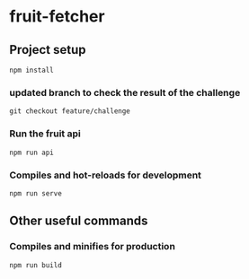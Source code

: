 # fruit-fetcher

## Project setup
```
npm install
```
### updated branch to check the result of the challenge
```
git checkout feature/challenge
```

### Run the fruit api
```
npm run api
```

### Compiles and hot-reloads for development
```
npm run serve
```

## Other useful commands

### Compiles and minifies for production
```
npm run build
```
